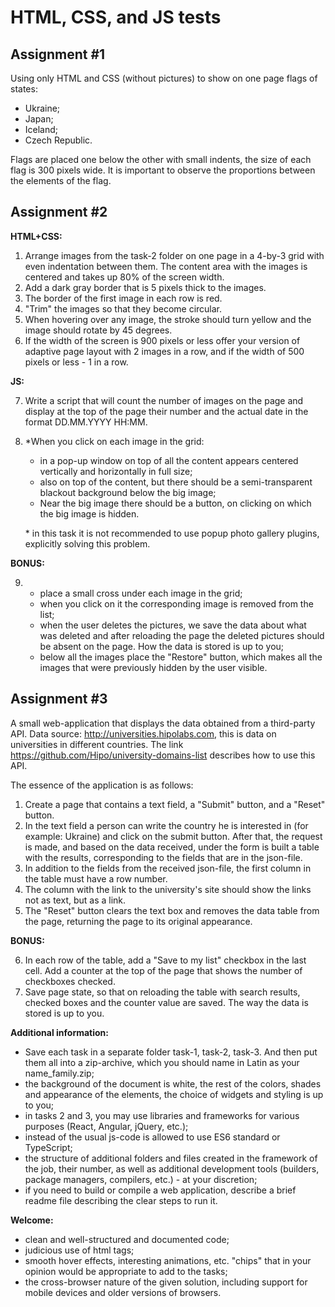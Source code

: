 # HTML, CSS, and JS tests

## Assignment #1

Using only HTML and CSS (without pictures) to show on one page flags of states:

- Ukraine;
- Japan;
- Iceland;
- Czech Republic.

Flags are placed one below the other with small indents, the size of each flag is 300 pixels wide. It is important to observe the proportions between the elements of the flag.

## Assignment #2

**HTML+CSS:**

1. Arrange images from the task-2 folder on one page in a 4-by-3 grid with even indentation between them. The content area with the images is centered and takes up 80% of the screen width.
2. Add a dark gray border that is 5 pixels thick to the images.
3. The border of the first image in each row is red.
4. "Trim" the images so that they become circular.
5. When hovering over any image, the stroke should turn yellow and the image should rotate by 45 degrees.
6. If the width of the screen is 900 pixels or less offer your version of adaptive page layout with 2 images in a row, and if the width of 500 pixels or less - 1 in a row.

**JS:**

7. Write a script that will count the number of images on the page and display at the top of the page their number and the actual date in the format DD.MM.YYYY HH:MM.

8. \*When you click on each image in the grid:

   - in a pop-up window on top of all the content appears centered vertically and horizontally in full size;
   - also on top of the content, but there should be a semi-transparent blackout background below the big image;
   - Near the big image there should be a button, on clicking on which the big image is hidden.

   \* in this task it is not recommended to use popup photo gallery plugins, explicitly solving this problem.

**BONUS:**

9.  - place a small cross under each image in the grid;
    - when you click on it the corresponding image is removed from the list;
    - when the user deletes the pictures, we save the data about what was deleted and after reloading the page the deleted pictures should be absent on the page. How the data is stored is up to you;
    - below all the images place the "Restore" button, which makes all the images that were previously hidden by the user visible.

## Assignment #3

A small web-application that displays the data obtained from a third-party API.
Data source: http://universities.hipolabs.com, this is data on universities in different countries. The link https://github.com/Hipo/university-domains-list describes how to use this API.

The essence of the application is as follows:

1. Create a page that contains a text field, a "Submit" button, and a "Reset" button.
2. In the text field a person can write the country he is interested in (for example: Ukraine) and click on the submit button. After that, the request is made, and based on the data received, under the form is built a table with the results, corresponding to the fields that are in the json-file.
3. In addition to the fields from the received json-file, the first column in the table must have a row number.
4. The column with the link to the university's site should show the links not as text, but as a link.
5. The "Reset" button clears the text box and removes the data table from the page, returning the page to its original appearance.

**BONUS:**

6. In each row of the table, add a "Save to my list" checkbox in the last cell. Add a counter at the top of the page that shows the number of checkboxes checked.
7. Save page state, so that on reloading the table with search results, checked boxes and the counter value are saved. The way the data is stored is up to you.

**Additional information:**

- Save each task in a separate folder task-1, task-2, task-3. And then put them all into a zip-archive, which you should name in Latin as your name_family.zip;
- the background of the document is white, the rest of the colors, shades and appearance of the elements, the choice of widgets and styling is up to you;
- in tasks 2 and 3, you may use libraries and frameworks for various purposes (React, Angular, jQuery, etc.);
- instead of the usual js-code is allowed to use ES6 standard or TypeScript;
- the structure of additional folders and files created in the framework of the job, their number, as well as additional development tools (builders, package managers, compilers, etc.) - at your discretion;
- if you need to build or compile a web application, describe a brief readme file describing the clear steps to run it.

**Welcome:**

- clean and well-structured and documented code;
- judicious use of html tags;
- smooth hover effects, interesting animations, etc. "chips" that in your opinion would be appropriate to add to the tasks;
- the cross-browser nature of the given solution, including support for mobile devices and older versions of browsers.
